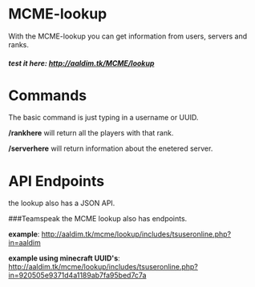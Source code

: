 MCME-lookup
=====================

With the MCME-lookup you can get information from users, servers and ranks.
##### test it here: http://aaldim.tk/MCME/lookup

Commands
=================
The basic command is just typing in a username or UUID.

**/rankhere** will return all the players with that rank.

**/serverhere** will return information about the enetered server.

API Endpoints
=================
the lookup also has a JSON API. 

###Teamspeak
the MCME lookup also has endpoints.

**example**: http://aaldim.tk/mcme/lookup/includes/tsuseronline.php?in=aaldim

**example using minecraft UUID's**: http://aaldim.tk/mcme/lookup/includes/tsuseronline.php?in=920505e9371d4a1189ab7fa95bed7c7a

